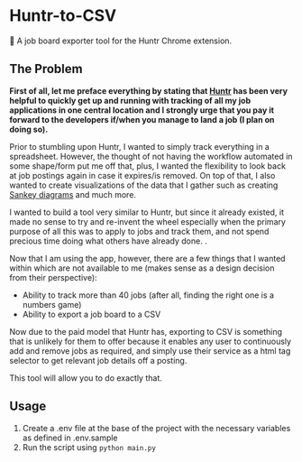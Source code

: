 # Huntr-to-CSV

🚀 A job board exporter tool for the Huntr Chrome extension.

## The Problem

**First of all, let me preface everything by stating that [Huntr](http://huntr.co/) has been very helpful to quickly get up and running with tracking of all my job applications in 
one central location and I strongly urge that you pay it forward to the developers if/when you manage to land a job (I plan on doing so).**

Prior to stumbling upon Huntr, I wanted to simply track everything in a spreadsheet. However, the thought of not having the workflow automated in some shape/form put me off that, plus, I wanted the flexibility to look back at job postings again in case it expires/is removed. 
On top of that, I also wanted to create visualizations of the data that I gather such as creating [Sankey diagrams](https://en.wikipedia.org/wiki/Sankey_diagram) and much more. 

I wanted to build a tool very similar to Huntr, but since it already existed, it made no sense to try and re-invent the wheel especially when the primary purpose of all this was to apply to jobs and track them, and not spend precious time doing what others have already done.
. 

Now that I am using the app, however, there are a few things
that I wanted within which are not available to me (makes sense as a design decision from their perspective):

- Ability to track more than 40 jobs (after all, finding the right one is a numbers game)
- Ability to export a job board to a CSV

Now due to the paid model that Huntr has, exporting to CSV is something that is unlikely for them to offer because it enables any user 
to continuously add and remove jobs as required, and simply use their service as a html tag selector to get relevant job details off a posting.

This tool will allow you to do exactly that.

## Usage

1. Create a .env file at the base of the project with the necessary variables as defined in .env.sample
2. Run the script using `python main.py`





